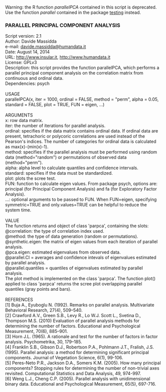 Warning: the R function <i>parallelPCA</i> contained in this script is deprecated. Use the function <i>parallel</i> contained in the package <a href="https://github.com/DavideMassidda/testing" tile="the testing package for R">testing<a> instead.

### PARALLEL PRINCIPAL COMPONENT ANALYSIS

Script version: 2.1<br>
Author: Davide Massidda<br>
e-mail: davide.massidda@humandata.it<br>
Date: August 14, 2014<br>
URL: http://www.insular.it, http://www.humandata.it<br>
License: GPLv3<br>
Description: this script provides the function parallelPCA, which performs a parallel
principal component analysis on the correlation matrix from continuous and ordinal data.<br>
Dependencies: psych<br>
<br>
USAGE<br>
parallelPCA(x, iter = 1000, ordinal = FALSE, method = "perm",
            alpha = 0.05, standard = FALSE, plot = TRUE, FUN = eigen, ...)<br>
<br>
ARGUMENTS<br>
x: row data matrix.<br>
iter: the number of iterations for parallel analysis.<br>
ordinal: specifies if the data matrix contains ordinal data. If ordinal data are
         present, tetrachoric or polycoric correlations are used instead of the
         Pearson's indices. The number of categories for ordinal data is calculated
         as max(x)-(min(x)-1).<br>
method: specifies if the parallel analysis must be performed using random data
        (method="random") or permutations of observed data (method="perm").<br>
alpha: alpha level to calculate quantiles and confidence intervals.<br>
standard: specifies if the data must be standardized.<br>
plot: plots the scree test.<br>
FUN: function to calculate eigen values. From package psych, options are: principal
     (for Principal Component Analysis) and fa (for Exploratory Factor Analysis).<br>
...: optional arguments to be passed to FUN. When FUN=eigen, specifying symmetric=TRUE
     and only.values=TRUE can be helpful to reduce the system time.<br>
<br>
VALUE<br>
The function returns and object of class 'parpca', containing the slots:<br>
@correlation: the type of correlation index used.<br>
@method: the type of data generation (random or permutations).<br>
@synthetic.eigen: the matrix of eigen values from each iteration of parallel analysis.<br>
@pca.eigen: estimated eigenvalues from observed data.<br>
@parallel.CI = averages and confidence intevals of eigenvalues estimated by parallel analysis.<br>
@parallel.quantiles = quantiles of eigenvalues estimated by parallel analysis.<br>
The plot method is implemented on the class 'parpca'. The function plot() applied
to class 'parpca' returns the scree plot overlapping parallel quantiles (gray
points and bars).<br>
<br>
REFERENCES<br>
[1] Buja A., Eyuboglu N. (1992). Remarks on parallel analysis. Multivariate Behavioral
      Research, 27(4), 509–540.<br>
[2] Crawford A.V., Green S.B., Levy R., Lo W.J. Scott L., Svetina D., Thompson M.S. (2010)
      Evaluation of parallel analysis methods for determining the number of factors.
      Educational and Psychological Measurement, 70(6), 885–901.<br>
[3] Horn J.L. (1965). A rationale and test for the number of factors in factor analysis.
      Psychometrika, 30, 179–185.<br>
[4] Franklin S.B., Gibson D.J., Robertson P.A., Pohlmann J.T., Fralish, J.S. (1995).
      Parallel analysis: a method for determining significant principal components.
      Journal of Vegetation Science, 6(1), 99-106.<br>
[5] Peres-Neto P.R., Jackson D.A., Somers K.M. (2005). How many principal components?
      Stopping rules for determining the number of non-trivial axes revisited.
      Computational Statistics and Data Analysis, 49, 974-997.<br>
[6] Weng L.J., Cheng C.P. (2005). Parallel analysis with unidimensional binary data.
      Educational and Psychological Measurement, 65(5), 697-716.<br>

